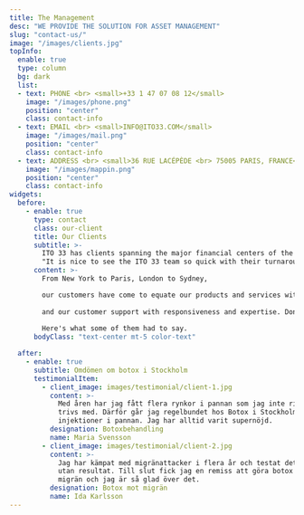 ```yaml
---
title: The Management
desc: "WE PROVIDE THE SOLUTION FOR ASSET MANAGEMENT"
slug: "contact-us/"
image: "/images/clients.jpg"
topInfo:
  enable: true
  type: column
  bg: dark
  list:
  - text: PHONE <br> <small>+33 1 47 07 08 12</small>
    image: "/images/phone.png"
    position: "center"
    class: contact-info
  - text: EMAIL <br> <small>INFO@ITO33.COM</small>
    image: "/images/mail.png"
    position: "center"
    class: contact-info
  - text: ADDRESS <br> <small>36 RUE LACÉPÈDE <br> 75005 PARIS, FRANCE</small>
    image: "/images/mappin.png"
    position: "center"
    class: contact-info
widgets:
  before:
    - enable: true
      type: contact
      class: our-client
      title: Our Clients
      subtitle: >-
        ITO 33 has clients spanning the major financial centers of the world. <br>
        "It is nice to see the ITO 33 team so quick with their turnaround."<br> Large Swiss asset manager with a strong emphasis on convertible bonds"
      content: >-
        From New York to Paris, London to Sydney,    

        our customers have come to equate our products and services with quality and reliability,    
        
        and our customer support with responsiveness and expertise. Don't take our word for it, though.    
        
        Here's what some of them had to say.
      bodyClass: "text-center mt-5 color-text"

  after:
    - enable: true
      subtitle: Omdömen om botox i Stockholm
      testimonialItem:
        - client_image: images/testimonial/client-1.jpg
          content: >-
            Med åren har jag fått flera rynkor i pannan som jag inte riktigt
            trivs med. Därför går jag regelbundet hos Botox i Stockholm och gör
            injektioner i pannan. Jag har alltid varit supernöjd.
          designation: Botoxbehandling
          name: Maria Svensson
        - client_image: images/testimonial/client-2.jpg
          content: >-
            Jag har kämpat med migränattacker i flera år och testat det mesta
            utan resultat. Till slut fick jag en remiss att göra botox mot
            migrän och jag är så glad över det.
          designation: Botox mot migrän
          name: Ida Karlsson
---
```

